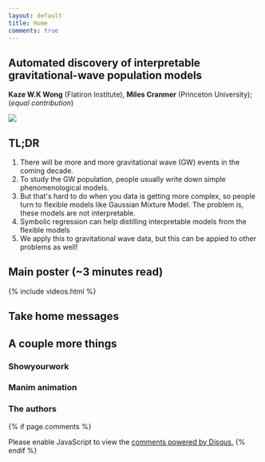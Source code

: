 ```yaml
---
layout: default
title: Home
comments: true
---
```



## Automated discovery of interpretable gravitational-wave population models
**Kaze W.K Wong** (Flatiron Institute), **Miles Cranmer** (Princeton University); (*equal contribution*)

<img src="{{site.baseurl}}/public/image/Figure1.PNG">


## TL;DR
1. There will be more and more gravitational wave (GW) events in the coming decade.
2. To study the GW population, people usually write down simple phenomenological models. 
3. But that's hard to do when you data is getting more complex, so people turn to flexible models like Gaussian Mixture Model. The problem is, these models are not interpretable.
4. Symbolic regression can help distilling interpretable models from the flexible models
5. We apply this to gravitational wave data, but this can be appied to other problems as well!

## Main poster (~3 minutes read)

{% include videos.html %}

## Take home messages



## A couple more things

### Showyourwork

### Manim animation

### The authors

{% if page.comments %}
<div id="disqus_thread"></div>
<script>
    (function() { // DON'T EDIT BELOW THIS LINE
    var d = document, s = d.createElement('script');
    s.src = 'https://symbolic-gw-paper.disqus.com/embed.js';
    s.setAttribute('data-timestamp', +new Date());
    (d.head || d.body).appendChild(s);
    })();
</script>
<noscript>Please enable JavaScript to view the <a href="https://disqus.com/?ref_noscript">comments powered by Disqus.</a></noscript>
{% endif %}